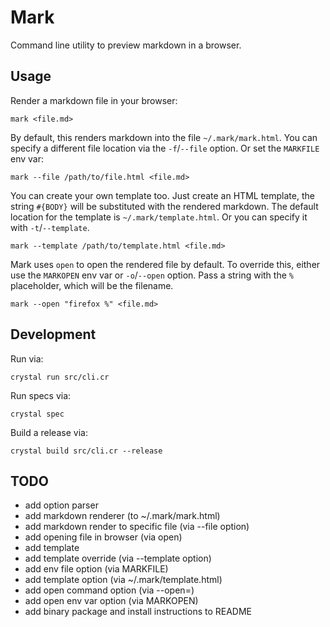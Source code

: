 # Mark

Command line utility to preview markdown in a browser.

## Usage

Render a markdown file in your browser:

```
mark <file.md>
```

By default, this renders markdown into the file `~/.mark/mark.html`. You can specify a different
file location via the `-f`/`--file` option. Or set the `MARKFILE` env var:

```
mark --file /path/to/file.html <file.md>
```

You can create your own template too. Just create an HTML template, the string `#{BODY}` will be
substituted with the rendered markdown. The default location for the template is
`~/.mark/template.html`. Or you can specify it with `-t`/`--template`.

```
mark --template /path/to/template.html <file.md>
```

Mark uses `open` to open the rendered file by default. To override this, either use the `MARKOPEN`
env var or `-o`/`--open` option. Pass a string with the `%` placeholder, which will be the filename.

```
mark --open "firefox %" <file.md>
```

## Development

Run via:

```
crystal run src/cli.cr
```

Run specs via:

```
crystal spec
```

Build a release via:

```
crystal build src/cli.cr --release
```

## TODO

* add option parser
* add markdown renderer (to ~/.mark/mark.html)
* add markdown render to specific file (via --file option)
* add opening file in browser (via open)
* add template
* add template override (via --template option)
* add env file option (via MARKFILE)
* add template option (via ~/.mark/template.html)
* add open command option (via --open=)
* add open env var option (via MARKOPEN)
* add binary package and install instructions to README
